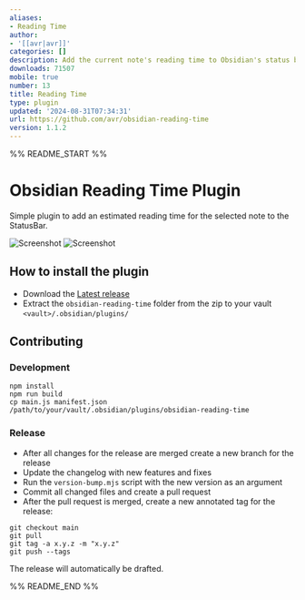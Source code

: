 ```yaml
---
aliases:
- Reading Time
author:
- '[[avr|avr]]'
categories: []
description: Add the current note's reading time to Obsidian's status bar.
downloads: 71507
mobile: true
number: 13
title: Reading Time
type: plugin
updated: '2024-08-31T07:34:31'
url: https://github.com/avr/obsidian-reading-time
version: 1.1.2
---
```


%% README_START %%

# Obsidian Reading Time Plugin

Simple plugin to add an estimated reading time for the selected note to the StatusBar.

![Screenshot](https://raw.githubusercontent.com/avr/obsidian-reading-time/main/images/example.png)
![Screenshot](https://raw.githubusercontent.com/avr/obsidian-reading-time/main/images/settings.png)

## How to install the plugin

- Download the [Latest release](https://github.com/avr/obsidian-reading-time/releases/latest)
- Extract the `obsidian-reading-time` folder from the zip to your vault `<vault>/.obsidian/plugins/`

## Contributing

### Development

```
npm install
npm run build
cp main.js manifest.json /path/to/your/vault/.obsidian/plugins/obsidian-reading-time
```

### Release

- After all changes for the release are merged create a new branch for the release
- Update the changelog with new features and fixes
- Run the `version-bump.mjs` script with the new version as an argument
- Commit all changed files and create a pull request
- After the pull request is merged, create a new annotated tag for the release:

```
git checkout main
git pull
git tag -a x.y.z -m "x.y.z"
git push --tags
```

The release will automatically be drafted.

%% README_END %%